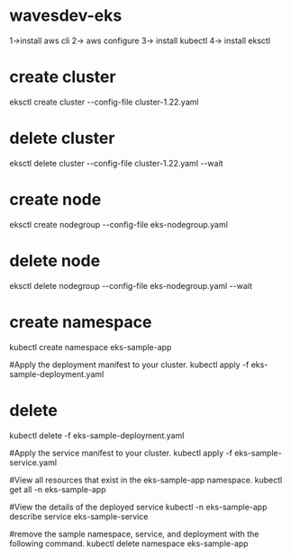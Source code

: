 # wavesdev-eks
1->install aws cli
2-> aws configure 
3-> install kubectl
4-> install eksctl



# create cluster
eksctl create cluster --config-file cluster-1.22.yaml

# delete cluster
eksctl delete cluster --config-file cluster-1.22.yaml  --wait

# create node
eksctl create nodegroup --config-file eks-nodegroup.yaml


# delete node
eksctl delete nodegroup --config-file eks-nodegroup.yaml --wait

# create namespace

kubectl create namespace eks-sample-app

#Apply the deployment manifest to your cluster.
kubectl apply -f eks-sample-deployment.yaml

# delete 

kubectl delete -f eks-sample-deployment.yaml


#Apply the service manifest to your cluster.
kubectl apply -f eks-sample-service.yaml

#View all resources that exist in the eks-sample-app namespace.
kubectl get all -n eks-sample-app


#View the details of the deployed service
kubectl -n eks-sample-app describe service eks-sample-service


#remove the sample namespace, service, and deployment with the following command.
kubectl delete namespace eks-sample-app
